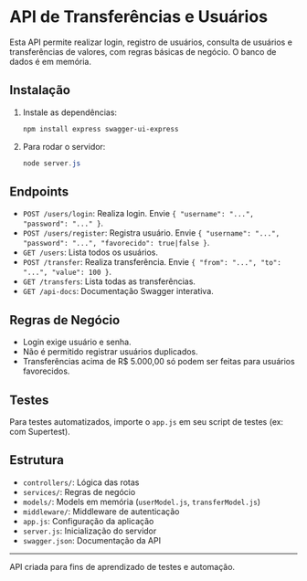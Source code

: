 # API de Transferências e Usuários

Esta API permite realizar login, registro de usuários, consulta de usuários e transferências de valores, com regras básicas de negócio. O banco de dados é em memória.

## Instalação

1. Instale as dependências:

   ```powershell
   npm install express swagger-ui-express
   ```

2. Para rodar o servidor:
   ```powershell
   node server.js
   ```

## Endpoints

- `POST /users/login`: Realiza login. Envie `{ "username": "...", "password": "..." }`.
- `POST /users/register`: Registra usuário. Envie `{ "username": "...", "password": "...", "favorecido": true|false }`.
- `GET /users`: Lista todos os usuários.
- `POST /transfer`: Realiza transferência. Envie `{ "from": "...", "to": "...", "value": 100 }`.
- `GET /transfers`: Lista todas as transferências.
- `GET /api-docs`: Documentação Swagger interativa.

## Regras de Negócio

- Login exige usuário e senha.
- Não é permitido registrar usuários duplicados.
- Transferências acima de R$ 5.000,00 só podem ser feitas para usuários favorecidos.

## Testes

Para testes automatizados, importe o `app.js` em seu script de testes (ex: com Supertest).

## Estrutura

- `controllers/`: Lógica das rotas
- `services/`: Regras de negócio
- `models/`: Models em memória (`userModel.js`, `transferModel.js`)
- `middleware/`: Middleware de autenticação
- `app.js`: Configuração da aplicação
- `server.js`: Inicialização do servidor
- `swagger.json`: Documentação da API

---

API criada para fins de aprendizado de testes e automação.
